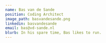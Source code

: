 ```yaml
---
name: Bas van de Sande
position: Coding Architect
image_path: basvandesande.png
linkedin: basvandesande
email: bas@vd-sande.nl
blurb: In his spare time, Bas likes to run.
---
```

